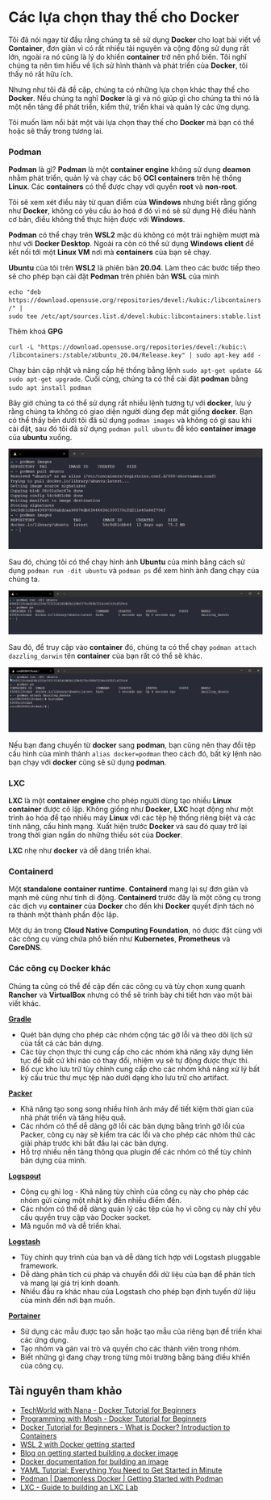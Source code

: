 # Các lựa chọn thay thế cho Docker

Tôi đã nói ngay từ đầu rằng chúng ta sẽ sử dụng **Docker** cho loạt bài viết về **Container**, đơn giản vì có rất nhiều tài nguyên và cộng động sử dụng rất lớn, ngoài ra nó cũng là lý do khiến **container** trở nên phổ biến. Tôi nghĩ chúng ta nên tìm hiểu về lịch sử hình thành và phát triển của **Docker**, tôi thấy nó rất hữu ích. 

Nhưng như tôi đã đề cập, chúng ta có những lựa chọn khác thay thế cho **Docker**. Nếu chúng ta nghĩ **Docker** là gì và nó giúp gì cho chúng ta thì nó là một nền tảng để phát triển, kiểm thử, triển khai và quản lý các ứng dụng.

Tôi muốn làm nổi bật một vài lựa chọn thay thế cho **Docker** mà bạn có thể hoặc sẽ thấy trong tương lai.

### Podman

**Podman** là gì? **Podman** là một **container engine** không sử dụng **deamon** nhằm phát triển, quản lý và chạy các bộ **OCI containers** trên hệ thống **Linux**. Các **containers** có thể được chạy với quyền **root** và **non-root**.

Tôi sẽ xem xét điều này từ quan điểm của **Windows** nhưng biết rằng giống như **Docker**, không có yêu cầu ảo hoá ở đó vì nó sẽ sử dụng Hệ điều hành cơ bản, điều không thể thực hiện được với **Windows**.

**Podman** có thể chạy trên **WSL2** mặc dù không có một trải nghiệm mượt mà như với **Docker Desktop**. Ngoài ra còn có thể sử dụng **Windows client** để kết nối tới một **Linux VM** nơi mà **containers** của bạn sẽ chạy.

**Ubuntu** của tôi trên **WSL2** là phiên bản **20.04**. Làm theo các bước tiếp theo sẽ cho phép bạn cài đặt **Podman** trên phiên bản **WSL** của mình 

```Shell
echo "deb https://download.opensuse.org/repositories/devel:/kubic:/libcontainers:/stable/xUbuntu_20.04/ /" |
sudo tee /etc/apt/sources.list.d/devel:kubic:libcontainers:stable.list
```
Thêm khoá **GPG**

```Shell
curl -L "https://download.opensuse.org/repositories/devel:/kubic:\
/libcontainers:/stable/xUbuntu_20.04/Release.key" | sudo apt-key add -
```

Chạy bản cập nhật và nâng cấp hệ thống bằng lệnh `sudo apt-get update && sudo apt-get upgrade`. Cuối cùng, chúng ta có thể cài đặt **podman** bằng `sudo apt install podman`

Bây giờ chúng ta có thể sử dụng rất nhiều lệnh tương tự với **docker**, lưu ý rằng chúng ta không có giao diện người dùng đẹp mắt giống **docker**. Bạn có thể thấy bên dưới tôi đã sử dụng `podman images` và không có gì sau khi cài đặt, sau đó tôi đã sử dụng `podman pull ubuntu` để kéo **container image** của **ubuntu** xuống.

![Alternative Docker](/Image/Alternative-Docker01.png)

Sau đó, chúng tôi có thể chạy hình ảnh **Ubuntu** của mình bằng cách sử dụng `podman run -dit ubuntu` và `podman ps` để xem hình ảnh đang chạy của chúng ta.

![Alternative Docker](/Image/Alternative-Docker02.png)

Sau đó, để truy cập vào **container** đó, chúng ta có thể chạy `podman attach dazzling_darwin` tên **container** của bạn rất có thể sẽ khác.

![Alternative Docker](/Image/Alternative-Docker03.png)

Nếu bạn đang chuyển từ **docker** sang **podman**, bạn cũng nên thay đổi tệp cấu hình của mình thành `alias docker=podman` theo cách đó, bất kỳ lệnh nào bạn chạy với **docker** cũng sẽ sử dụng **podman**.

### LXC

**LXC** là một **container engine** cho phép người dùng tạo nhiều **Linux container** được cô lập. Không giống như **Docker**, **LXC** hoạt động như một trình ảo hóa để tạo nhiều máy **Linux** với các tệp hệ thống riêng biệt và các tính năng, cấu hình mạng. Xuất hiện trước **Docker** và sau đó quay trở lại trong thời gian ngắn do những thiếu sót của **Docker**.

**LXC** nhẹ như **docker** và dễ dàng triển khai.

### Containerd

Một **standalone container runtime**. **Containerd** mang lại sự đơn giản và mạnh mẽ cũng như tính di động. **Containerd** trước đây là một công cụ trong các dịch vụ **container** của **Docker** cho đến khi **Docker** quyết định tách nó ra thành một thành phần độc lập.

Một dự án trong **Cloud Native Computing Foundation**, nó được đặt cùng với các công cụ vùng chứa phổ biến như **Kubernetes**, **Prometheus** và **CoreDNS**.

### Các công cụ Docker khác

Chúng ta cũng có thể đề cập đến các công cụ và tùy chọn xung quanh **Rancher** và **VirtualBox** nhưng có thể sẽ trình bày chi tiết hơn vào một bài viết khác.

[**Gradle**](https://gradle.org/)

- Quét bản dựng cho phép các nhóm cộng tác gỡ lỗi và theo dõi lịch sử của tất cả các bản dựng.
- Các tùy chọn thực thi cung cấp cho các nhóm khả năng xây dựng liên tục để bất cứ khi nào có thay đổi, nhiệm vụ sẽ tự động được thực thi.
- Bố cục kho lưu trữ tùy chỉnh cung cấp cho các nhóm khả năng xử lý bất kỳ cấu trúc thư mục tệp nào dưới dạng kho lưu trữ cho artifact.

[**Packer**](https://packer.io/)

- Khả năng tạo song song nhiều hình ảnh máy để tiết kiệm thời gian của nhà phát triển và tăng hiệu quả.
- Các nhóm có thể dễ dàng gỡ lỗi các bản dựng bằng trình gỡ lỗi của Packer, công cụ này sẽ kiểm tra các lỗi và cho phép các nhóm thử các giải pháp trước khi bắt đầu lại các bản dựng.
- Hỗ trợ nhiều nền tảng thông qua plugin để các nhóm có thể tùy chỉnh bản dựng của mình.


[**Logspout**](https://github.com/gliderlabs/logspout)

- Công cụ ghi log - Khả năng tùy chỉnh của công cụ này cho phép các nhóm gửi cùng một nhật ký đến nhiều điểm đến.
- Các nhóm có thể dễ dàng quản lý các tệp của họ vì công cụ này chỉ yêu cầu quyền truy cập vào Docker socket.
- Mã nguồn mở và dễ triển khai.

[**Logstash**](https://www.elastic.co/products/logstash)

- Tùy chỉnh quy trình của bạn và dễ dàng tích hợp với Logstash pluggable framework.
- Dễ dàng phân tích cú pháp và chuyển đổi dữ liệu của bạn để phân tích và mang lại giá trị kinh doanh.
- Nhiều đầu ra khác nhau của Logstash cho phép bạn định tuyến dữ liệu của mình đến nơi bạn muốn.

[**Portainer**](https://www.portainer.io/)

- Sử dụng các mẫu được tạo sẵn hoặc tạo mẫu của riêng bạn để triển khai các ứng dụng.
- Tạo nhóm và gán vai trò và quyền cho các thành viên trong nhóm.
- Biết những gì đang chạy trong từng môi trường bằng bảng điều khiển của công cụ.

## Tài nguyên tham khảo

- [TechWorld with Nana - Docker Tutorial for Beginners](https://www.youtube.com/watch?v=3c-iBn73dDE)
- [Programming with Mosh - Docker Tutorial for Beginners](https://www.youtube.com/watch?v=pTFZFxd4hOI)
- [Docker Tutorial for Beginners - What is Docker? Introduction to Containers](https://www.youtube.com/watch?v=17Bl31rlnRM&list=WL&index=128&t=61s)
- [WSL 2 with Docker getting started](https://www.youtube.com/watch?v=5RQbdMn04Oc)
- [Blog on getting started building a docker image](https://stackify.com/docker-build-a-beginners-guide-to-building-docker-images/)
- [Docker documentation for building an image](https://docs.docker.com/develop/develop-images/dockerfile_best-practices/)
- [YAML Tutorial: Everything You Need to Get Started in Minute](https://www.cloudbees.com/blog/yaml-tutorial-everything-you-need-get-started)
- [Podman | Daemonless Docker | Getting Started with Podman](https://www.youtube.com/watch?v=Za2BqzeZjBk)
- [LXC - Guide to building an LXC Lab](https://www.youtube.com/watch?v=cqOtksmsxfg)